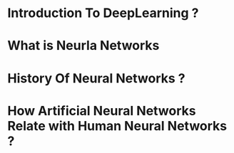 # Introduction To DeepLearning ? 
# What is Neurla Networks 
# History Of Neural Networks ?
# How Artificial Neural Networks Relate with Human Neural Networks ?

